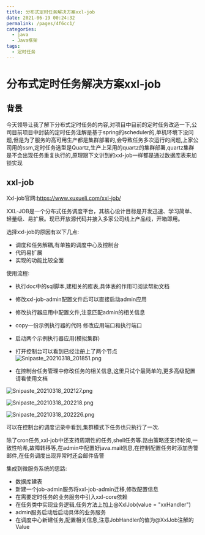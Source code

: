 ```yaml
---
title: 分布式定时任务解决方案xxl-job
date: 2021-06-19 00:24:32
permalink: /pages/4f6cc1/
categories: 
  - java
  - Java框架
tags: 
  - 定时任务
---
```

# 分布式定时任务解决方案xxl-job

## 背景
今天领导让我了解下分布式定时任务的内容,对项目中目前的定时任务改造一下,公司目前项目中封装的定时任务注解是基于spring的scheduler的,单机环境下没问题,但是为了服务的高可用生产都是集群部署的,会导致任务多次运行的问题,上家公司用的ssm,定时任务选型是Quartz,生产上采用的quartz的集群部署,quartz集群是不会出现任务重复执行的,原理跟下文讲到的xxl-job一样都是通过数据库表来加锁实现


## xxl-job
Xxl-job官网:https://www.xuxueli.com/xxl-job/

XXL-JOB是一个分布式任务调度平台，其核心设计目标是开发迅速、学习简单、轻量级、易扩展。现已开放源代码并接入多家公司线上产品线，开箱即用。

选择xxl-job的原因有以下几点:

- 调度和任务解耦,有单独的调度中心及控制台
- 代码易扩展
- 实现的功能比较全面



使用流程:

- 执行doc中的sql脚本,建相关的库表,具体表的作用可阅读帮助文档
- 修改xxl-job-admin配置文件后可以直接启动admin应用
- 修改执行器应用中配置文件,注意匹配admin的相关信息

- copy一份示例执行器的代码 修改应用端口和执行端口
- 启动两个示例执行器应用(模拟集群)
- 打开控制台可以看到已经注册上了两个节点
![Snipaste_20210318_201851.png](http://io.storyxc.com/Snipaste_2021-03-18_20-18-51.png)

- 在控制台任务管理中修改任务的相关信息,这里只试个最简单的,更多高级配置请看使用文档

![Snipaste_20210318_202127.png](http://io.storyxc.com/Snipaste_2021-03-18_20-21-27.png)

![Snipaste_20210318_202218.png](http://io.storyxc.com/Snipaste_2021-03-18_20-22-18.png)

![Snipaste_20210318_202226.png](http://io.storyxc.com/Snipaste_2021-03-18_20-22-26.png)

可以在控制台的调度记录中看到,集群模式下任务也只执行了一次.







除了cron任务,xxl-job中还支持周期性的任务,shell任务等.路由策略还支持轮询,一致性哈希,故障转移等,在admin中配置好java.mail信息,在控制配置任务时添加告警邮件,在任务调度出现异常时还会邮件告警





集成到微服务系统的思路:

- 数据库建表
- 新建一个job-admin服务将xxl-job-admin迁移,修改配置信息
- 在需要定时任务的业务服务中引入xxl-core依赖
- 在任务类中实现业务逻辑,任务方法上加上@XxlJob(value = "xxHandler")
- admin服务启动后启动具体的业务服务
- 在调度中心新建任务,配置相关信息,注意JobHandler的值为@XxlJob注解的Value